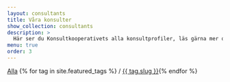 ```yaml
---
layout: consultants
title: Våra konsulter
show_collection: consultants
description: >
  Här ser du Konsultkooperativets alla konsultprofiler, läs gärna mer om våra erfarna, professionella och kompetenta konsulter. Klicka på de olika kompetenslänkarna för att filtrera listan
menu: true
order: 3
---
```


<a href="/consultants/">Alla</a>&nbsp;{% for tag in site.featured_tags %} / <a href="/tag/{{ tag.slug }}">{{ tag.slug }}</a>{% endfor %}
